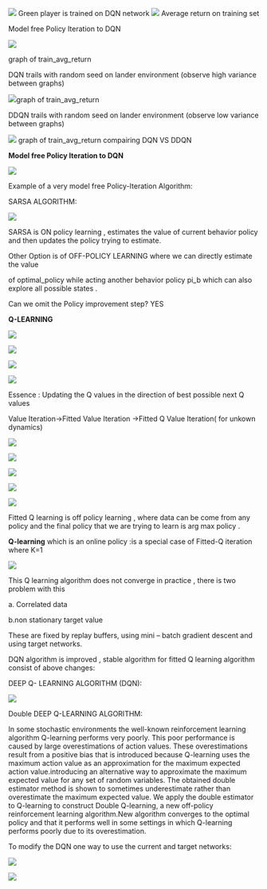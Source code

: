 ﻿![](.//media/dqn_ping.gif?style=centerme)
Green player is trained on DQN network 
![](.//media/dqn_ping.png?style=centerme)
Average return on training set 
<div allign="center"> <p> Model free Policy Iteration to DQN</p></div>

![](.//media/image1.png)

graph of train\_avg\_return

DQN trails with random seed on lander environment (observe high variance
between graphs)

![](.//media/image2.png)graph of train\_avg\_return

DDQN trails with random seed on lander environment (observe low variance
between graphs)

![](.//media/image3.png) graph of train\_avg\_return compairing DQN VS
DDQN

**Model free Policy Iteration to DQN**

![](.//media/image4.png)

Example of a very model free Policy-Iteration Algorithm:

SARSA ALGORITHM:

![](.//media/image5.png)

SARSA is ON policy learning , estimates the value of current behavior
policy and then updates the policy trying to estimate.

Other Option is of OFF-POLICY LEARNING where we can directly estimate
the value

of optimal\_policy while acting another behavior policy pi\_b which can
also explore all possible states .

Can we omit the Policy improvement step? YES

**<span class="underline">Q-LEARNING</span>**

![](.//media/image6.png)

![](.//media/image7.png)

![](.//media/image9.png)

![](.//media/image10.png)

Essence : Updating the Q values in the direction of best possible next Q
values

Value Iteration-\>Fitted Value Iteration -\>Fitted Q Value Iteration(
for unkown dynamics)

![](.//media/image11.png)

![](.//media/image12.png)

![](.//media/image13.png)

![](.//media/image14.png)

![](.//media/image15.png)

Fitted Q learning is off policy learning , where data can be come from
any policy and the final policy that we are trying to learn is arg max
policy .

**Q-learning** which is an online policy :is a special case of Fitted-Q
iteration where K=1

![](.//media/image16.png)

This Q learning algorithm does not converge in practice , there is two
problem with this

a. Correlated data

b.non stationary target value

These are fixed by replay buffers, using mini – batch gradient descent
and using target networks.

DQN algorithm is improved , stable algorithm for fitted Q learning
algorithm consist of above changes:

DEEP Q- LEARNING ALGORITHM (DQN):

![](.//media/image17.png)

Double DEEP Q-LEARNING ALGORITHM:

In some stochastic environments the well-known reinforcement learning
algorithm Q-learning performs very poorly. This poor performance is
caused by large overestimations of action values. These overestimations
result from a positive bias that is introduced because Q-learning uses
the maximum action value as an approximation for the maximum expected
action value.introducing an alternative way to approximate the maximum
expected value for any set of random variables. The obtained double
estimator method is shown to sometimes underestimate rather than
overestimate the maximum expected value. We apply the double estimator
to Q-learning to construct Double Q-learning, a new off-policy
reinforcement learning algorithm.New algorithm converges to the optimal
policy and that it performs well in some settings in which Q-learning
performs poorly due to its overestimation.

To modify the DQN one way to use the current and target networks:

![](.//media/image18.png)

![](.//media/image19.png)
